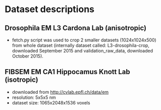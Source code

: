 # Dataset descriptions

## Drosophila EM L3 Cardona Lab (anisotropic)
* fetch.py script was used to crop 2 smaller datasets (1024x1024x500) from whole dataset (internally dataset called: 
L3-drosophila-crop, downloaded September 2015 and validation_raw_data, downloaded October 2015).


## FIBSEM EM CA1 Hippocamus Knott Lab (isotropic)
* downloaded from http://cvlab.epfl.ch/data/em
* resolution: 5x5x5 nm
* dataset size:  1065x2048x1536 voxels
